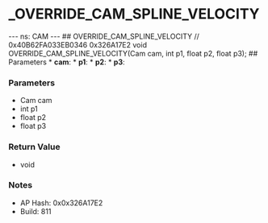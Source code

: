 # _OVERRIDE_CAM_SPLINE_VELOCITY

--- ns: CAM --- ## OVERRIDE_CAM_SPLINE_VELOCITY  // 0x40B62FA033EB0346 0x326A17E2 void OVERRIDE_CAM_SPLINE_VELOCITY(Cam cam, int p1, float p2, float p3);   ## Parameters * **cam**: * **p1**: * **p2**: * **p3**:

### Parameters
* Cam cam
* int p1
* float p2
* float p3

### Return Value
* void

### Notes
* AP Hash: 0x0x326A17E2
* Build: 811

